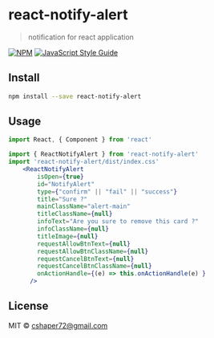 # react-notify-alert

> notification for react application

[![NPM](https://img.shields.io/npm/v/react-notify-alert.svg)](https://www.npmjs.com/package/react-notify-alert) [![JavaScript Style Guide](https://img.shields.io/badge/code_style-standard-brightgreen.svg)](https://standardjs.com)

## Install

```bash
npm install --save react-notify-alert
```

## Usage

```jsx
import React, { Component } from 'react'

import { ReactNotifyAlert } from 'react-notify-alert'
import 'react-notify-alert/dist/index.css'
    <ReactNotifyAlert      
        isOpen={true}
        id="NotifyAlert"
        type={"confirm" || "fail" || "success"}
        title="Sure ?"
        mainClassName="alert-main"
        titleClassName={null}
        infoText="Are you sure to remove this card ?"
        infoClassName={null}
        titleImage={null}
        requestAllowBtnText={null}
        requestAllowBtnClassName={null}
        requestCancelBtnText={null}
        requestCancelBtnClassName={null}
        onActionHandle={(e) => this.onActionHandle(e) }
      />


```

## License

MIT © [cshaper72@gmail.com](https://github.com/cshaper72@gmail.com)
